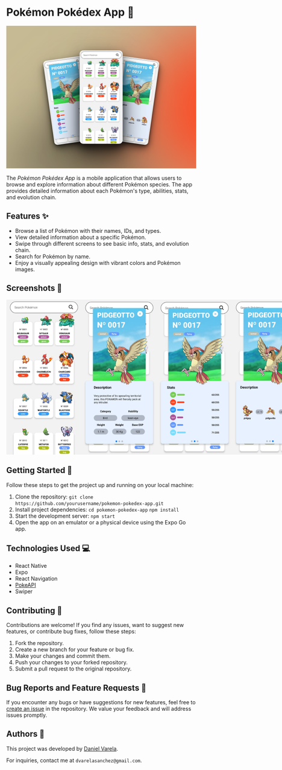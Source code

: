 # Pokémon Pokédex App 🌟


![Header](/screenshots/header.png)

The *Pokémon Pokédex App* is a mobile application that allows users to browse and explore information about different Pokémon species. The app provides detailed information about each Pokémon's type, abilities, stats, and evolution chain.

## Features ✨

- Browse a list of Pokémon with their names, IDs, and types.
- View detailed information about a specific Pokémon.
- Swipe through different screens to see basic info, stats, and evolution chain.
- Search for Pokémon by name.
- Enjoy a visually appealing design with vibrant colors and Pokémon images.

## Screenshots 📸

<div style="display: flex; justify-content: space-between;">
  <img src="/screenshots/screen1.png" alt="Screen 1" width="200"/>
  <img src="/screenshots/screen2.png" alt="Screen 2" width="200"/>
  <img src="/screenshots/screen3.png" alt="Screen 3" width="200"/>
  <img src="/screenshots/screen4.png" alt="Screen 4" width="200"/>
  <img src="/screenshots/screen5.png" alt="Screen 5" width="200"/>
</div>

## Getting Started 🚀

Follow these steps to get the project up and running on your local machine:

1. Clone the repository:
   `git clone https://github.com/yourusername/pokemon-pokedex-app.git`
2. Install project dependencies:
   `cd pokemon-pokedex-app`
   `npm install`
3. Start the development server:
   `npm start`
4. Open the app on an emulator or a physical device using the Expo Go app.

## Technologies Used 💻

- React Native
- Expo
- React Navigation
- [PokeAPI](https://pokeapi.co/)
- Swiper

## Contributing 🤝

Contributions are welcome! If you find any issues, want to suggest new features, or contribute bug fixes, follow these steps:

1. Fork the repository.
2. Create a new branch for your feature or bug fix.
3. Make your changes and commit them.
4. Push your changes to your forked repository.
5. Submit a pull request to the original repository.

## Bug Reports and Feature Requests 🐞

If you encounter any bugs or have suggestions for new features, feel free to [create an issue](https://github.com/danivs10/pokemon-pokedex-app/issues) in the repository. We value your feedback and will address issues promptly.

## Authors 📝

This project was developed by [Daniel Varela](https://github.com/danivs10).

For inquiries, contact me at `dvarelasanchez@gmail.com`.
